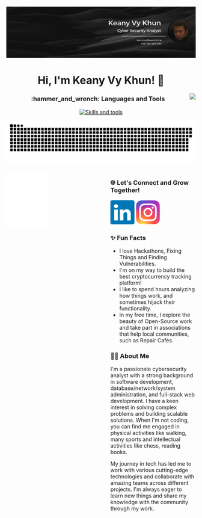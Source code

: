 [![Alt text](github_banner.png)](https://www.youtube.com/@thisiskeanyvy "My Youtube Channel")

<h1 align="center">Hi, I'm Keany Vy Khun! 👋 </h1>
<img align="right" src="https://visitor-badge.laobi.icu/badge?page_id=thisiskeanyvy_visitor_badge_simple&left_color=royalblue&right_color=black"  />

<h3 align="center">:hammer_and_wrench: Languages and Tools</h3>

<p align="center">
  <a href="https://skillicons.dev">
    <img src="https://skillicons.dev/icons?i=aws,azure,cloudflare,docker,rust,php,typescript,js,c,linux,mongodb,postgres,mysql,py,ocaml" alt="Skills and tools"/>
  </a>
</p>


![GitHub Snake](https://raw.githubusercontent.com/thisiskeanyvy/thisiskeanyvy/refs/heads/output/github-snake-dark.svg)




<div style="display: flex; justify-content: space-between; align-items: flex-start; margin-top: 20px;">
    <!-- Left Column: Metrics -->
    <div style="flex: 1; max-width: 45%;">
        <img align="left" width="50%" alt="if you see this, it means my metrics are not working" src="https://raw.githubusercontent.com/thisiskeanyvy/thisiskeanyvy/refs/heads/master/github-metrics.svg">
    </div>


  <div style="flex: 1; max-width: 45%; text-align: left; margin-left: 20px;">
        <h3>🌐 Let's Connect and Grow Together!</h3>
        <p>
            <a href="https://www.linkedin.com/in/thisiskeanyvy/" target="_blank" style="text-decoration: none;">
                <img src="https://raw.githubusercontent.com/thisiskeanyvy/thisiskeanyvy/refs/heads/master/icons/linkedin.svg" alt="LinkedIn">
            </a>
            </a>
            <a href="https://www.instagram.com/thisiskeanyvy" target="_blank" style="text-decoration: none;">
                <img src="https://raw.githubusercontent.com/thisiskeanyvy/thisiskeanyvy/refs/heads/master/icons/instagram.svg" alt="Instagram">
            </a>
        </p>
        
  <h3>✨ Fun Facts</h3>
        <ul>
            <li>I love Hackathons, Fixing Things and Finding Vulnerabilities.</li>
            <li>I'm on my way to build the best cryptocurrency tracking platform!</li>
            <li>I like to spend hours analyzing how things work, and sometimes hijack their functionality.</li>
            <li>In my free time, I explore the beauty of Open-Source work and take part in associations that help local communities, such as Repair Cafés.</li>
        </ul>
        
  <h3>🧑‍💻 About Me</h3>
        <p>
            I'm a passionate cybersecurity analyst with a strong background in software development, database/network/system administration, and full-stack web development. 
            I have a keen interest in solving complex problems and building scalable solutions. When I'm not coding, you can find me engaged in physical activities like walking, many sports and intellectual activities like chess, reading books.
        </p>
        <p>
            My journey in tech has led me to work with various cutting-edge technologies and collaborate with amazing teams across different projects. I'm always eager to learn new things and share my knowledge with the community through my work.
        </p>
    </div>
</div>